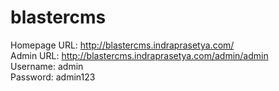 # blastercms
Homepage URL: http://blastercms.indraprasetya.com/   
Admin URL: http://blastercms.indraprasetya.com/admin/admin  
Username: admin 	
Password: admin123
